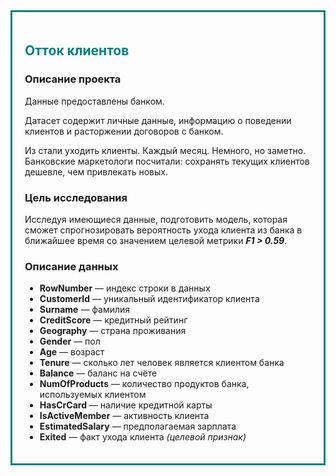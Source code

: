 <div style="border:solid teal 3px; padding: 20px"> <h2 style="color:teal; margin-bottom:20px">Отток клиентов </h2>

### Описание проекта

Данные предоставлены банком. 
    
Датасет содержит личные данные, информацию о поведении клиентов и расторжении договоров с банком.
    
Из стали уходить клиенты. Каждый месяц. Немного, но заметно. Банковские маркетологи посчитали: сохранять текущих клиентов дешевле, чем привлекать новых.
    
### Цель исследования
    
Исследуя имеющиеся данные, подготовить модель, которая сможет спрогнозировать вероятность ухода клиента из банка в ближайшее время со значением целевой метрики **_F1 > 0.59_**.
    
### Описание данных 

* **RowNumber** — индекс строки в данных
* **CustomerId** — уникальный идентификатор клиента
* **Surname** — фамилия
* **CreditScore** — кредитный рейтинг
* **Geography** — страна проживания
* **Gender** — пол
* **Age** — возраст
* **Tenure** — сколько лет человек является клиентом банка
* **Balance** — баланс на счёте
* **NumOfProducts** — количество продуктов банка, используемых клиентом
* **HasCrCard** — наличие кредитной карты
* **IsActiveMember** — активность клиента
* **EstimatedSalary** — предполагаемая зарплата
* **Exited** — факт ухода клиента _(целевой признак)_
